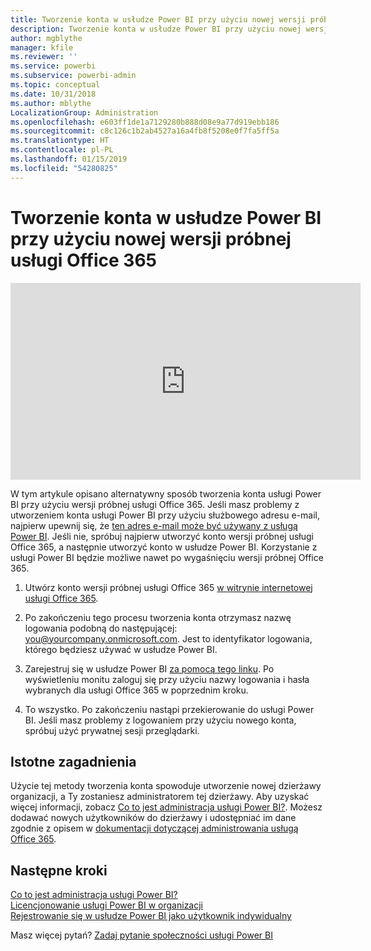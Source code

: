 ```yaml
---
title: Tworzenie konta w usłudze Power BI przy użyciu nowej wersji próbnej usługi Office 365
description: Tworzenie konta w usłudze Power BI przy użyciu nowej wersji próbnej usługi Office 365
author: mgblythe
manager: kfile
ms.reviewer: ''
ms.service: powerbi
ms.subservice: powerbi-admin
ms.topic: conceptual
ms.date: 10/31/2018
ms.author: mblythe
LocalizationGroup: Administration
ms.openlocfilehash: e603ff1de1a7129280b888d08e9a77d919ebb186
ms.sourcegitcommit: c8c126c1b2ab4527a16a4fb8f5208e0f7fa5ff5a
ms.translationtype: HT
ms.contentlocale: pl-PL
ms.lasthandoff: 01/15/2019
ms.locfileid: "54280825"
---
```

# <a name="signing-up-for-power-bi-with-a-new-office-365-trial"></a>Tworzenie konta w usłudze Power BI przy użyciu nowej wersji próbnej usługi Office 365

<iframe width="560" height="315" src="https://www.youtube.com/embed/gbSuFST-Nx4?showinfo=0" frameborder="0" allowfullscreen></iframe>

W tym artykule opisano alternatywny sposób tworzenia konta usługi Power BI przy użyciu wersji próbnej usługi Office 365. Jeśli masz problemy z utworzeniem konta usługi Power BI przy użyciu służbowego adresu e-mail, najpierw upewnij się, że [ten adres e-mail może być używany z usługą Power BI](service-self-service-signup-for-power-bi.md#supported-email-addresses). Jeśli nie, spróbuj najpierw utworzyć konto wersji próbnej usługi Office 365, a następnie utworzyć konto w usłudze Power BI. Korzystanie z usługi Power BI będzie możliwe nawet po wygaśnięciu wersji próbnej Office 365.

1. Utwórz konto wersji próbnej usługi Office 365 [w witrynie internetowej usługi Office 365](https://go.microsoft.com/fwlink/p/?LinkID=403802).

1. Po zakończeniu tego procesu tworzenia konta otrzymasz nazwę logowania podobną do następującej: you@yourcompany.onmicrosoft.com. Jest to identyfikator logowania, którego będziesz używać w usłudze Power BI.

1. Zarejestruj się w usłudze Power BI [za pomocą tego linku](https://app.powerbi.com/signupredirect?pbi_source=web). Po wyświetleniu monitu zaloguj się przy użyciu nazwy logowania i hasła wybranych dla usługi Office 365 w poprzednim kroku.

1. To wszystko. Po zakończeniu nastąpi przekierowanie do usługi Power BI. Jeśli masz problemy z logowaniem przy użyciu nowego konta, spróbuj użyć prywatnej sesji przeglądarki.

## <a name="important-considerations"></a>Istotne zagadnienia

Użycie tej metody tworzenia konta spowoduje utworzenie nowej dzierżawy organizacji, a Ty zostaniesz administratorem tej dzierżawy. Aby uzyskać więcej informacji, zobacz [Co to jest administracja usługi Power BI?](service-admin-administering-power-bi-in-your-organization.md). Możesz dodawać nowych użytkowników do dzierżawy i udostępniać im dane zgodnie z opisem w [dokumentacji dotyczącej administrowania usługą Office 365](https://support.office.com/en-sg/article/Add-users-individually-to-Office-365---Admin-Help-1970f7d6-03b5-442f-b385-5880b9c256ec?ui=en-US&rs=en-SG&ad=SG).

## <a name="next-steps"></a>Następne kroki

[Co to jest administracja usługi Power BI?](service-admin-administering-power-bi-in-your-organization.md)  
[Licencjonowanie usługi Power BI w organizacji](service-admin-licensing-organization.md)  
[Rejestrowanie się w usłudze Power BI jako użytkownik indywidualny](service-self-service-signup-for-power-bi.md)

Masz więcej pytań? [Zadaj pytanie społeczności usługi Power BI](http://community.powerbi.com/)